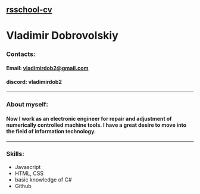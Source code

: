 [rsschool-cv](https://www.google.com)
---
# Vladimir Dobrovolskiy
### Contacts:

   #### Email: vladimirdob2@gmail.com
   
   #### discord: vladimirdob2
---
### About myself:
#### Now I work as an electronic engineer for repair and adjustment of numerically controlled machine tools. I have a great desire to move into the field of information technology.
---
### Skills:

 * Javascript
 * HTML, CSS
 * basic knowledge of C#
 * Github

   
 
  
